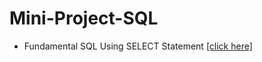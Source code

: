 # Mini-Project-SQL

- Fundamental SQL Using SELECT Statement [[click here]](https://github.com/aiayooo/Mini-Project-SQL/blob/main/Mini-Project-SQL/Project-01.md)
